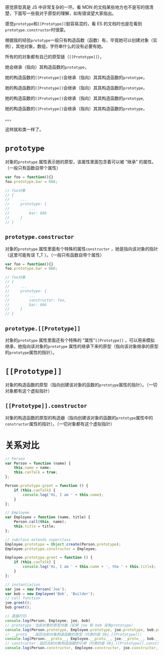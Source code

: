 感觉原型真是 JS 中非常复杂的一环。看 MDN 的文档某些地方也不是写的很清楚，下面写一些我对于原型的理解，如有错误望大家指出。

感觉`prototype`和`[[Prototype]]`挺容易混的，看 ES 的文档时也是在看到`prototype.constructor`时很蒙。

根据我的经验`prototype`一般只有构造函数（函数）有，毕竟她可以创建对象（实例），其他对象，数组，字符串什么的没有必要有她。

所有的的对象都有自己的原型链（`[[Prototype]]`），

她会继承（指向）其构造函数的`prototype`，

她的构造函数的`[[Prototype]]`会继承（指向）其其构造函数的`prototype`，

她的构造函数的`[[Prototype]]`会继承（指向）其其构造函数的`prototype`，

她的构造函数的`[[Prototype]]`会继承（指向）其其构造函数的`prototype`,

她的构造函数的`[[Prototype]]`会继承（指向）其其构造函数的`prototype`，

。。。

这样就和类一样了。

# `prototype`

对象的`prototype` 属性表示她的原型，该属性里面包含着可以被 “继承” 的属性。（一般只有函数自带个属性）

```javascript
var foo = function(){}
foo.prototype.bar = 666;

// foo对象
// {
//     ...
//     prototype: {
//         ...
//         bar: 666
//     }
// }
```

## `prototype.constructor`

对象的`prototype` 属性里面有个特殊的属性`constructor` ，她是指向该对象的指针（这里可能有误 T_T ）。（一般只有函数自带个属性）

```javascript
var foo = function(){}
foo.prototype.bar = 666;

// foo对象
// {
//     ...
//     prototype: {
//         ...
//         constructor: foo,
//         bar: 666
//     }
// }
```

## `prototype.[[Prototype]]`

对象的`prototype` 属性里面还有个特殊的 "属性"`[[Prototype]]` ，可以用来模拟继承，她指向该对象的`prototype` 属性的继承下来的原型（指向该对象继承的原型的`prototype`属性的指针）。

# `[[Prototype]]`

对象的构造函数的原型（指向创建该对象的函数的`prototype`属性的指针）。（一切对象都有这个虚拟指针）

## `[[Prototype]].constructor`

对象的构造函数的原型的构造器（指向创建该对象的函数的`prototype`属性中的`constructor`属性的指针）。（一切对象都有这个虚拟指针）

# 关系对比

```javascript
// Person
var Person = function (name) {
    this.name = name;
    this.canTalk = true;
};

Person.prototype.greet = function () {
    if (this.canTalk) {
        console.log('Hi, I am ' + this.name);
    }
};

// Employee
var Employee = function (name, title) {
    Person.call(this, name);
    this.title = title;
};

// subclass extends superclass
Employee.prototype = Object.create(Person.prototype);
Employee.prototype.constructor = Employee;

Employee.prototype.greet = function () {
    if (this.canTalk) {
        console.log('Hi, I am ' + this.name + ', the ' + this.title);
    }
};

// instantiation
var joe = new Person('Joe');
var bob = new Employee('Bob', 'Builder');
// call function
joe.greet();
bob.greet();

// 直接打印
console.log(Person, Employee, joe, bob)
// prototype：当前对象的原型对象（实例 joe 和 bob 没有prototype）
console.log(Person.prototype, Employee.prototype, joe.prototype, bob.prototype)
// __proto__：返回当前对象构造函数的原型（代表的是 Obj.[[Prototype]]）
console.log(Person.__proto__, Employee.__proto__, joe.__proto__, bob.__proto__)
// constructor：返回当前对象构造函数的引用（代表的是 Obj.[[Prototype]].constructor）
console.log(Person.constructor, Employee.constructor, joe.constructor, bob.constructor)
```
